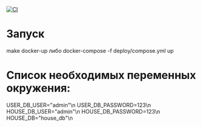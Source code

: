 [![CI](https://github.com/BurtsE/avito-test/actions/workflows/ci.yml/badge.svg)](https://github.com/BurtsE/avito-test/actions/workflows/ci.yml)

# Запуск

make docker-up 
либо 
docker-compose -f deploy/compose.yml up

# Список необходимых переменных окружения:

USER_DB_USER="admin"\n
USER_DB_PASSWORD=123\n
HOUSE_DB_USER="admin"\n
HOUSE_DB_PASSWORD=123\n
HOUSE_DB="house_db"\n
